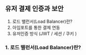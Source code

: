 ## 유저 결제 인증과 보안

1. 로드 밸런서(Load Balancer)란?
2. 아임포트를 통한 결제 연동
3. 유저인증 방식 (JWT / 세션 / 쿠키 )

### 1. 로드 밸런서(Load Balancer)란?
